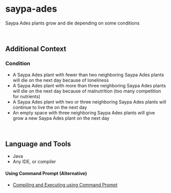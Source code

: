 # saypa-ades

Saypa Ades plants grow and die depending on some conditions

<br>

## Additional Context

### Condition

- A Saypa Ades plant with fewer than two neighboring Saypa Ades plants will die on the next day because of loneliness
- A Saypa Ades plant with more than three neighboring Saypa Ades plants will die on the next day because of malnutrition (too many competition for nutrients)
- A Saypa Ades plant with two or three neighboring Saypa Ades plants will continue to live the on the next day
- An empty space with three neighboring Saypa Ades plants will give grow a new Saypa Ades plant on the next day

<br>

## Language and Tools

- Java
- Any IDE, or compiler

#### Using Command Prompt (Alternative)

- <a href="https://github.com/rynrsts/saypa-ades/blob/main/command-prompt.md">Compiling and Executing using Command Prompt</a>
